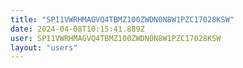 ```yaml
---
title: "SP11VWRHMAGVQ4TBMZ100ZWDN0N8W1PZC17028KSW"
date: 2024-04-08T10:15:41.889Z
user: SP11VWRHMAGVQ4TBMZ100ZWDN0N8W1PZC17028KSW
layout: "users"
---
```

    